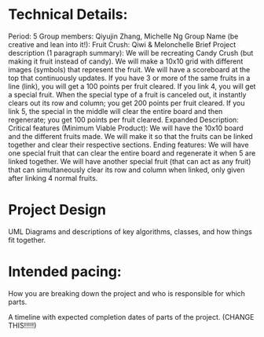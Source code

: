 
# Technical Details:

Period: 5
Group members: Qiyujin Zhang, Michelle Ng
Group Name (be creative and lean into it!): Fruit Crush: Qiwi & Melonchelle
Brief Project description (1 paragraph summary): We will be recreating Candy Crush (but making it fruit instead of candy). We will make a 10x10 grid with different images (symbols) that represent the fruit. We will have a scoreboard at the top that continuously updates. If you have 3 or more of the same fruits in a line (link), you will get a 100 points per fruit cleared. If you link 4, you will get a special fruit. When the special type of a fruit is canceled out, it instantly clears out its row and column; you get 200 points per fruit cleared. If you link 5, the special in the middle will clear the entire board and then regenerate; you get 100 points per fruit cleared.
Expanded Description:
Critical features (Minimum Viable Product): We will have the 10x10 board and the different fruits made. We will make it so that the fruits can be linked together and clear their respective sections.
Ending features: We will have one special fruit that can clear the entire board and regenerate it when 5 are linked together. We will have another special fruit (that can act as any fruit) that can simultaneously clear its row and column when linked, only given after linking 4 normal fruits.

# Project Design

UML Diagrams and descriptions of key algorithms, classes, and how things fit together.



# Intended pacing:

How you are breaking down the project and who is responsible for which parts.

A timeline with expected completion dates of parts of the project. (CHANGE THIS!!!!!)
